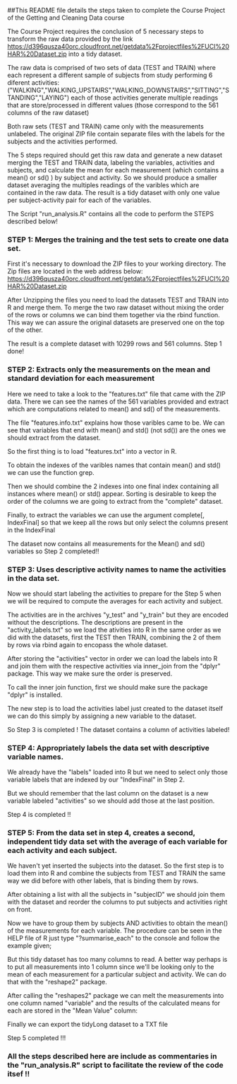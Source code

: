 ##This README file details the steps taken to complete the Course Project of the Getting and Cleaning Data course

The Course Project requires the conclusion of 5 necessary steps to transform the raw data provided by the
link https://d396qusza40orc.cloudfront.net/getdata%2Fprojectfiles%2FUCI%20HAR%20Dataset.zip
into a tidy dataset.

The raw data is comprised of two sets of data (TEST and TRAIN) where each represent a different sample of subjects from study performing 6 diferent activities:
("WALKING","WALKING_UPSTAIRS","WALKING_DOWNSTAIRS","SITTING","STANDING","LAYING")
each of those activities generate multiple readings that are store/processed in different values (those correspond to the 561 columns of the raw dataset)

Both raw sets (TEST and TRAIN) came only with the measurements unlabeled. The original ZIP file contain separate files with the labels for the subjects and the activities performed.

The 5 steps required should get this raw data and generate a new dataset merging the TEST and TRAIN data, labeling the variables, activities and subjects, and calculate the mean for each measurement (which contains a mean() or sd() ) by subject and activity. So we should produce a smaller dataset averaging the multiples readings of the varibles which are contained in the raw data. The result is a tidy dataset with only one value per subject-activity pair for each of the variables.

The Script "run_analysis.R" contains all the code to perform the STEPS described below!

### STEP 1: Merges the training and the test sets to create one data set.

First it's necessary to download the ZIP files to your working directory.
The Zip files are located in the web address below: https://d396qusza40orc.cloudfront.net/getdata%2Fprojectfiles%2FUCI%20HAR%20Dataset.zip

After Unzipping the files you need to load the datasets TEST and TRAIN into R and merge them. 
To merge the two raw dataset without mixing the order of the rows or columns
we can bind them together via the rbind function. This way we can assure the 
original datasets are preserved one on the top of the other.

The result is a complete dataset with 10299 rows and 561 columns. Step 1 done!

### STEP 2: Extracts only the measurements on the mean and standard deviation for each measurement

 Here we need to take a look to the "features.txt" file that came with the ZIP data.
 There we can see the names of the 561 variables provided and extract which are 
 computations related to mean() and sd() of the measurements. 

 The file "features.info.txt" explains how those varibles came to be. We can see
 that variables that end with mean() and std() (not sd()) are the ones we should
 extract from the dataset.
 
 So the first thing is to load "features.txt" into a vector in R.

To obtain the indexes of the varibles names that contain mean() and std() we can
use the function grep.

Then we should combine the 2 indexes into one final index containing all instances
where mean() or std() appear. Sorting is desirable to keep the order of the
columns we are going to extract from the "complete" dataset.

Finally, to extract the variables we can use the argument complete[, IndexFinal]
so that we keep all the rows but only select the columns present in the IndexFinal

The dataset now contains all measurements for the Mean() and sd() variables
so Step 2 completed!!

### STEP 3: Uses descriptive activity names to name the activities in the data set.

Now we should start labeling the activities to prepare for the Step 5 when we
will be required to compute the averages for each activity and subject.

The activities are in the archives "y_test" and "y_train" but they are encoded
without the descriptions. The descriptions are present in the "activity_labels.txt"
so we load the ativities into R in the same order as we did with the datasets, first 
the TEST then TRAIN, combining the 2 of them by rows via rbind again to encopass the
whole dataset.

After storing the "activities" vector in order we can load the labels into R and join
them with the respective activities via inner_join from the "dplyr" package. This way
we make sure the order is preserved.

To call the inner join function, first we should make sure the package "dplyr" is
installed. 

The new step is to load the activities label just created to the dataset itself
we can do this simply by assigning a new variable to the dataset.

So Step 3 is completed ! The dataset contains a column of activities labeled!

### STEP 4: Appropriately labels the data set with descriptive variable names. 

We already have the "labels" loaded into R but we need to select only those
variable labels that are indexed by our "IndexFinal" in Step 2.

But we should remember that the last column on the dataset is a new variable
labeled "activities" so we should add those at the last position.

Step 4 is completed !!

### STEP 5: From the data set in step 4, creates a second, independent tidy data set with the average of each variable for each activity and each subject.

We haven't yet inserted the subjects into the dataset. So the first step is
to load them into R and combine the subjects from TEST and TRAIN the same way we
did before with other labels, that is binding them by rows.

After obtaining a list with all the subjects in "subjecID" we should join them
with the dataset and reorder the columns to put subjects and activities right on front.

Now we have to group them by subjects AND activities to obtain the mean() of the
measurements for each variable. The procedure can be seen in the HELP file of R
just type "?summarise_each" to the console and follow the example given;

But this tidy dataset has too many columns to read. A better way perhaps is to
put all measurements into 1 column since we'll be looking only to the mean of
each measurement for a particular subject and activity. We can do that with the
"reshape2" package. 

After calling the "reshapes2" package we can melt the measurements into one 
column named "variable" and the results of the calculated means for each
are stored in the "Mean Value" column:

Finally we can export the tidyLong dataset to a TXT file

Step 5 completed !!!

### All the steps described here are include as commentaries in the "run_analysis.R" script to facilitate the review of the code itsef !!


